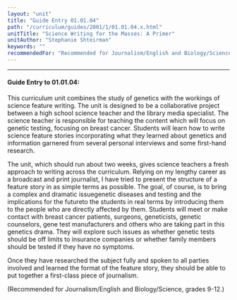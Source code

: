 ```yaml
---
layout: "unit"
title: "Guide Entry 01.01.04"
path: "/curriculum/guides/2001/1/01.01.04.x.html"
unitTitle: "Science Writing for the Masses: A Primer"
unitAuthor: "Stephanie Shteirman"
keywords: ""
recommendedFor: "Recommended for Journalism/English and Biology/Science, grades 9-12."
---
```

<body>
<hr/>
 <h4>
  Guide Entry to 01.01.04:
 </h4>
 <p>
  This curriculum unit combines the study of genetics with the workings of science feature writing. The unit is designed to be a collaborative project between a high school science teacher and the library media specialist. The science teacher is responsible for teaching the content which will focus on genetic testing, focusing on breast cancer. Students will learn how to write science feature stories incorporating what they learned about genetics and information garnered from several personal interviews and some first-hand research.
 </p>
<p>
  The unit, which should run about two weeks, gives science teachers a fresh approach to writing across the curriculum. Relying on my lengthy career as a broadcast and print journalist, I have tried to present the structure of a feature story in as simple terms as possible. The goal, of course, is to bring a complex and dramatic issuegenetic diseases and testing and the implications for the futureto the students in real terms by introducing them to the people who are directly affected by them. Students will meet or make contact with breast cancer patients, surgeons, geneticists, genetic counselors, gene test manufacturers and others who are taking part in this genetics drama. They will explore such issues as whether genetic tests should be off limits to insurance companies or whether family members should be tested if they have no symptoms.
 </p>
<p>
  Once they have researched the subject fully and spoken to all parties involved and learned the format of the feature story, they should be able to put together a first-class piece of journalism.
 </p>
<p>
  (Recommended for Journalism/English and Biology/Science, grades 9-12.)
 </p>

</body>